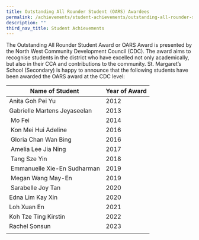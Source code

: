 ```yaml
---
title: Outstanding All Rounder Student (OARS) Awardees
permalink: /achievements/student-achievements/outstanding-all-rounder-student-oars-awardees/
description: ""
third_nav_title: Student Achievements
---
```

The Outstanding All Rounder Student Award or OARS Award is presented by the North West Community Development Council (CDC). The award aims to recognise students in the district who have excelled not only academically, but also in their CCA and contributions to the community. St. Margaret’s School (Secondary) is happy to announce that the following students have been awarded the OARS award at the CDC level:

| Name of Student | Year of Award |
| --- | --- |
| Anita Goh Pei Yu | 2012 |
| Gabrielle Martens Jeyaseelan | 2013 |
|  Mo Fei | 2014 |
|  Kon Mei Hui Adeline | 2016 |
|  Gloria Chan Wan Bing | 2016 |
|  Amelia Lee Jia Ning | 2017 |
|  Tang Sze Yin | 2018 |
|  Emmanuelle Xie-En Sudharman | 2019 |
|  Megan Wang May-En | 2019 |
|  Sarabelle Joy Tan | 2020 |
| Edna Lim Kay Xin | 2020 |
| Loh Xuan En | 2021 |
| Koh Tze Ting Kirstin | 2022 |
| Rachel Sonsun | 2023 |
| |